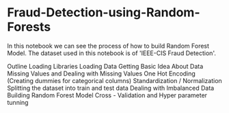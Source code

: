 # Fraud-Detection-using-Random-Forests
In this notebook we can see the process of how to build Random Forest Model. The dataset used in this notebook is of 'IEEE-CIS Fraud Detection'.


Outline
Loading Libraries
Loading Data
Getting Basic Idea About Data
Missing Values and Dealing with Missing Values
One Hot Encoding (Creating dummies for categorical columns)
Standardization / Normalization
Splitting the dataset into train and test data
Dealing with Imbalanced Data
Building Random Forest Model
Cross - Validation and Hyper parameter tunning
